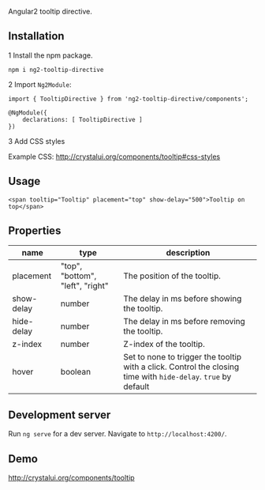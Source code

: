 Angular2 tooltip directive.

## Installation

1 Install the npm package.

    npm i ng2-tooltip-directive

2 Import `Ng2Module`:

    import { TooltipDirective } from 'ng2-tooltip-directive/components';

    @NgModule({
        declarations: [ TooltipDirective ]
    })

3 Add CSS styles

Example CSS: http://crystalui.org/components/tooltip#css-styles

## Usage

    <span tooltip="Tooltip" placement="top" show-delay="500">Tooltip on top</span>

## Properties

| name             | type                                | description                                 |
|------------------|-------------------------------------|---------------------------------------------|
| placement        | "top", "bottom", "left", "right"    | The position of the tooltip.                |
| show-delay       | number                              | The delay in ms before showing the tooltip. |
| hide-delay       | number                              | The delay in ms before removing the tooltip.|
| z-index          | number                              | Z-index of the tooltip.                     |
| hover            | boolean                             | Set to none to trigger the tooltip with a click. Control the closing time with `hide-delay`. `true` by default|

## Development server
Run `ng serve` for a dev server. Navigate to `http://localhost:4200/`.

## Demo
http://crystalui.org/components/tooltip
